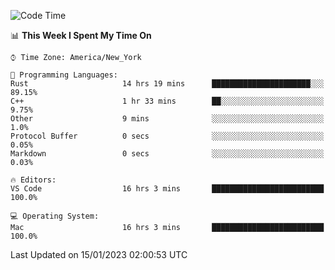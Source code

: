 <!--START_SECTION:waka-->
![Code Time](http://img.shields.io/badge/Code%20Time-50%20hrs%2019%20mins-blue)

📊 **This Week I Spent My Time On** 

```text
⌚︎ Time Zone: America/New_York

💬 Programming Languages: 
Rust                     14 hrs 19 mins      ██████████████████████░░░   89.15% 
C++                      1 hr 33 mins        ██░░░░░░░░░░░░░░░░░░░░░░░   9.75% 
Other                    9 mins              ░░░░░░░░░░░░░░░░░░░░░░░░░   1.0% 
Protocol Buffer          0 secs              ░░░░░░░░░░░░░░░░░░░░░░░░░   0.05% 
Markdown                 0 secs              ░░░░░░░░░░░░░░░░░░░░░░░░░   0.03%

🔥 Editors: 
VS Code                  16 hrs 3 mins       █████████████████████████   100.0%

💻 Operating System: 
Mac                      16 hrs 3 mins       █████████████████████████   100.0%

```


 Last Updated on 15/01/2023 02:00:53 UTC
<!--END_SECTION:waka-->
